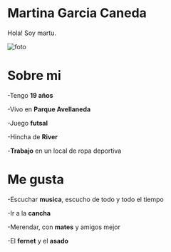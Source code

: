 # Martina Garcia Caneda 

Hola! Soy martu.

![foto](yoparadigmas.jpeg)

# Sobre mi
-Tengo **19 años**

-Vivo en **Parque Avellaneda**

-Juego **futsal** 

-Hincha de **River** 

-**Trabajo** en un local de ropa deportiva

# Me gusta
-Escuchar **musica**, escucho de todo y todo el tiempo

-Ir a la **cancha**

-Merendar, con **mates** y amigos mejor 

-El **fernet** y el **asado** 
